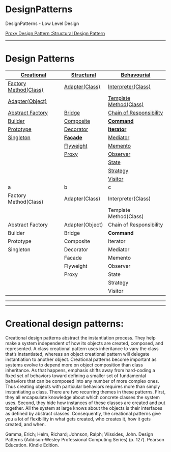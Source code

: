 # DesignPatterns
DesignPatterns - Low Level Design

[Proxy Design Pattern :Structural Design Pattern](https://youtu.be/9MxHKlVc6ZM)


---
# Design Patterns

|<b>[**Creational**]()</b>|<b>[**Structural**]()</b>|[**Behavourial**]()</b>|
|---|---|---|
|[Factory Method(Class)]()</b>|[Adapter(Class)]()</b>|[Interpreter(Class)]()</b>|
|[Adapter(Object)]()</b>||[Template Method(Class)]()</b>|
|[Abstract Factory]()</b>|[Bridge]()</b>|[Chain of Responsibility]()</b>|
|[Builder]()</b>|[Composite]()</b>|[<b>Command</b>](https://github.com/vishal637yadav/DesignPatterns/blob/master/src/document/md/Command-Design-Pattern.md)|
|[Prototype]()</b>|[Decorator]()</b>|<b>[Iterator](https://github.com/vishal637yadav/DesignPatterns/blob/master/src/document/md/Iterator-Behavioral-Design-Pattern.md)</b>|
|[Singleton]()</b>|<b>[Facade](https://github.com/vishal637yadav/DesignPatterns/blob/master/src/document/md/FacadeMethodDesignPattern.md)</b>|[Mediator]()</b>|
||[Flyweight]()|[Memento]()</b>|
||[Proxy]()</b>|[Observer]()</b>|
|||[State]()</b>|
|||[Strategy]()</b>|
|||[Visitor]()</b>|
|a|b|c|
|Factory Method(Class)|Adapter(Class)|Interpreter(Class)|
|||Template Method(Class)|
|Abstract Factory|Adapter(Object)|Chain of Responsibility|
|Builder|Bridge|<b>Command<b>|
|Prototype|Composite|Iterator|
|Singleton|Decorator|Mediator|
||Facade|Memento|
||Flyweight|Observer|
||Proxy|State|
|||Strategy|
|||Visitor|

---

---
# Creational design patterns:
Creational design patterns abstract the instantiation process. They help make a system independent of how its objects are created, composed, and represented. A class creational pattern uses inheritance to vary the class that’s instantiated, whereas an object creational pattern will delegate instantiation to another object. Creational patterns become important as systems evolve to depend more on object composition than class inheritance. As that happens, emphasis shifts away from hard-coding a fixed set of behaviors toward defining a smaller set of fundamental behaviors that can be composed into any number of more complex ones. Thus creating objects with particular behaviors requires more than simply instantiating a class. There are two recurring themes in these patterns. First, they all encapsulate knowledge about which concrete classes the system uses. Second, they hide how instances of these classes are created and put together. All the system at large knows about the objects is their interfaces as defined by abstract classes. Consequently, the creational patterns give you a lot of flexibility in what gets created, who creates it, how it gets created, and when.

Gamma, Erich; Helm, Richard; Johnson, Ralph; Vlissides, John. Design Patterns (Addison-Wesley Professional Computing Series) (p. 127). Pearson Education. Kindle Edition. 
